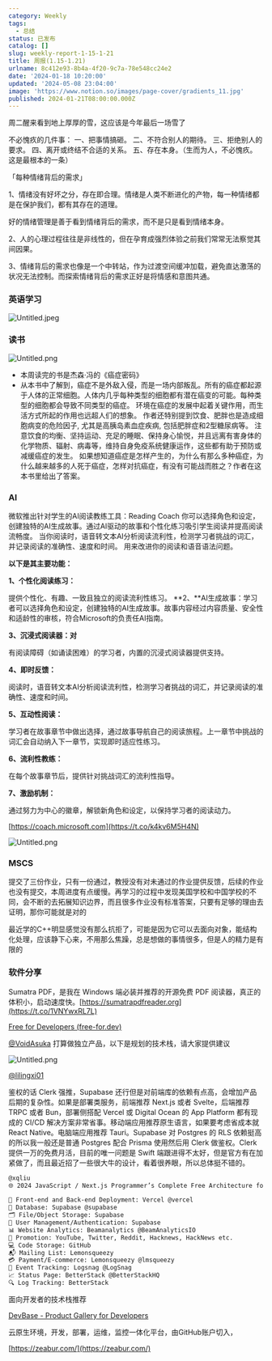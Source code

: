 ```yaml
---
category: Weekly
tags:
  - 总结
status: 已发布
catalog: []
slug: weekly-report-1-15-1-21
title: 周报(1.15-1.21)
urlname: 8c412e93-8b4a-4f20-9c7a-78e548cc24e2
date: '2024-01-18 10:20:00'
updated: '2024-05-08 23:04:00'
image: 'https://www.notion.so/images/page-cover/gradients_11.jpg'
published: 2024-01-21T08:00:00.000Z
---
```


周二醒来看到地上厚厚的雪，这应该是今年最后一场雪了


不必愧疚的几件事：
一、把事情搞砸。
二、不符合别人的期待。
三、拒绝别人的要求。
四、离开或终结不合适的关系。
五、存在本身。（生而为人，不必愧疚。这是最根本的一条）


「每种情绪背后的需求」


1、情绪没有好坏之分，存在即合理。情绪是人类不断进化的产物，每一种情绪都是在保护我们，都有其存在的道理。


好的情绪管理是善于看到情绪背后的需求，而不是只是看到情绪本身。


2、人的心理过程往往是非线性的，但在孕育成强烈体验之前我们常常无法察觉其间因果。


3、情绪背后的需求也像是一个中转站，作为过渡空间缓冲加载，避免直达激荡的状况无法控制。而探索情绪背后的需求正好是将情感和意图共通。


### 英语学习


![Untitled.jpeg](https://prod-files-secure.s3.us-west-2.amazonaws.com/5d24fe63-e567-4804-86f9-9fdc62e13082/faec46dc-9da5-4799-b905-c316418f1168/Untitled.jpeg?X-Amz-Algorithm=AWS4-HMAC-SHA256&X-Amz-Content-Sha256=UNSIGNED-PAYLOAD&X-Amz-Credential=ASIAZI2LB466U63J45H3%2F20250402%2Fus-west-2%2Fs3%2Faws4_request&X-Amz-Date=20250402T054045Z&X-Amz-Expires=3600&X-Amz-Security-Token=IQoJb3JpZ2luX2VjEGUaCXVzLXdlc3QtMiJHMEUCIEZosOgYNs3k5xbfPNeV7eQZJdhS6er5D%2F%2BniIaxISAWAiEA3NNystxB6SARLbbGQTd1f7sZ8TGU4PebpUaegJluszgqiAQIzv%2F%2F%2F%2F%2F%2F%2F%2F%2F%2FARAAGgw2Mzc0MjMxODM4MDUiDMpWbQzlCwPWlul9tyrcAxw7lt%2BQy3v1UxR%2BBVPpcuczohCZsiVGI2EYr2QOZuaKkHZi18j%2FS568nLL0EAw8s3GIsAOKNifro2UrVT5iVIXKEq%2F1IOvAUXFifa3lZvjjCq6xa%2Fz0Cu4LA2NYd9ojzVTxcYd1rBFujD1v1M4%2B7Iyrm1%2BBrak2%2FD8qzTHZ93g4qLGlI5bsYpaT%2FrXy%2Boz6sWlH1RRURDblQY21Uvzbbu34oDZ1uBbvymnfqUjTvNl0LybhUKA890xMn3c8Yx%2FeR%2BYx9Rp08R40BHxFNZ5WUiRofsfYpFmrcsgxxlOhE733PXyQjXJAJqHispoGAVPy6nKD33YzXOI9MMvD%2F8fxwL%2BEmgmbuAXF8jf4nhgvZMpKijSUnVLeNTJGu3Hs5cWkTBgvpdWrZWIWzaG1kjLNpvEA7M05J3K88Bvgui8Ix%2BY4jSB4zA%2B7QbPEpeWNRSIyGhDq%2FXDhphX%2BWo5SWu4rXBGKVncZZ2oysWoyRtwPpMEnfvOZXL2U2HORcAB0WjWozt6B01Ow4fmj%2B6QNVul9rCt0AmrJe7QSDUk%2BfI%2FQCr9J2OA%2FOANihZfOVKKeQowNdvm33Tnc3Y3Rr3Nq8pyICKnw7dKjgNr0e7WQBm5O0BqSKxUflTIdBvgGj%2F7FMIqIs78GOqUBFH0jxuucrqKVX7iZY2Tu%2Fa5TSHn5f6LZ7Hj5xxPSms6lRVa%2BI5Kfosqez5tiqO0RRd7IELCmjJHlETKk9uNd3IW5Inc9G9y2%2FSrFvI6D4sgmuy6Zwe8h4umfDPG2NTFi3IOJiNbgEvNcgPJ41vOPh7HG%2BJqMKWdaNQ3DTWZhVfp9%2FtNpotPgS3Z0rJWq7xdWmFmyQdV%2B7lPmM%2B03XxdxwH7DZGEq&X-Amz-Signature=2a1b9ca73dbf681422e0d352b213cd8f8863213b9382f7d5f61e74b7b6e3cfa9&X-Amz-SignedHeaders=host&x-id=GetObject)


### 读书


![Untitled.png](https://prod-files-secure.s3.us-west-2.amazonaws.com/5d24fe63-e567-4804-86f9-9fdc62e13082/08aff459-da99-4ed5-87c6-1f4c95b62ac3/Untitled.png?X-Amz-Algorithm=AWS4-HMAC-SHA256&X-Amz-Content-Sha256=UNSIGNED-PAYLOAD&X-Amz-Credential=ASIAZI2LB466U63J45H3%2F20250402%2Fus-west-2%2Fs3%2Faws4_request&X-Amz-Date=20250402T054045Z&X-Amz-Expires=3600&X-Amz-Security-Token=IQoJb3JpZ2luX2VjEGUaCXVzLXdlc3QtMiJHMEUCIEZosOgYNs3k5xbfPNeV7eQZJdhS6er5D%2F%2BniIaxISAWAiEA3NNystxB6SARLbbGQTd1f7sZ8TGU4PebpUaegJluszgqiAQIzv%2F%2F%2F%2F%2F%2F%2F%2F%2F%2FARAAGgw2Mzc0MjMxODM4MDUiDMpWbQzlCwPWlul9tyrcAxw7lt%2BQy3v1UxR%2BBVPpcuczohCZsiVGI2EYr2QOZuaKkHZi18j%2FS568nLL0EAw8s3GIsAOKNifro2UrVT5iVIXKEq%2F1IOvAUXFifa3lZvjjCq6xa%2Fz0Cu4LA2NYd9ojzVTxcYd1rBFujD1v1M4%2B7Iyrm1%2BBrak2%2FD8qzTHZ93g4qLGlI5bsYpaT%2FrXy%2Boz6sWlH1RRURDblQY21Uvzbbu34oDZ1uBbvymnfqUjTvNl0LybhUKA890xMn3c8Yx%2FeR%2BYx9Rp08R40BHxFNZ5WUiRofsfYpFmrcsgxxlOhE733PXyQjXJAJqHispoGAVPy6nKD33YzXOI9MMvD%2F8fxwL%2BEmgmbuAXF8jf4nhgvZMpKijSUnVLeNTJGu3Hs5cWkTBgvpdWrZWIWzaG1kjLNpvEA7M05J3K88Bvgui8Ix%2BY4jSB4zA%2B7QbPEpeWNRSIyGhDq%2FXDhphX%2BWo5SWu4rXBGKVncZZ2oysWoyRtwPpMEnfvOZXL2U2HORcAB0WjWozt6B01Ow4fmj%2B6QNVul9rCt0AmrJe7QSDUk%2BfI%2FQCr9J2OA%2FOANihZfOVKKeQowNdvm33Tnc3Y3Rr3Nq8pyICKnw7dKjgNr0e7WQBm5O0BqSKxUflTIdBvgGj%2F7FMIqIs78GOqUBFH0jxuucrqKVX7iZY2Tu%2Fa5TSHn5f6LZ7Hj5xxPSms6lRVa%2BI5Kfosqez5tiqO0RRd7IELCmjJHlETKk9uNd3IW5Inc9G9y2%2FSrFvI6D4sgmuy6Zwe8h4umfDPG2NTFi3IOJiNbgEvNcgPJ41vOPh7HG%2BJqMKWdaNQ3DTWZhVfp9%2FtNpotPgS3Z0rJWq7xdWmFmyQdV%2B7lPmM%2B03XxdxwH7DZGEq&X-Amz-Signature=36f2f968711dd02ab006804daeab33da43270ed51c967d0a7748537d2fda9ffa&X-Amz-SignedHeaders=host&x-id=GetObject)

- 本周读完的书是杰森·冯的《癌症密码》
- 从本书中了解到，癌症不是外敌入侵，而是一场内部叛乱。所有的癌症都起源于人体的正常细胞。人体内几乎每种类型的细胞都有潜在癌变的可能。每种类型的细胞都会导致不同类型的癌症。
环境在癌症的发展中起着关键作用，而生活方式所起的作用也远超人们的想象。
作者还特别提到饮食、肥胖也是造成细胞病变的危险因子, 尤其是高胰岛素血症疾病, 包括肥胖症和2型糖尿病等。
注意饮食的均衡、坚持运动、充足的睡眠、保持身心愉悦，并且远离有害身体的化学物质、辐射、病毒等，维持自身免疫系统健康运作，这些都有助于预防或减缓癌症的发生。
如果想知道癌症是怎样产生的，为什么有那么多种癌症，为什么越来越多的人死于癌症，怎样对抗癌症，有没有可能战而胜之？作者在这本书里给出了答案。

### AI


微软推出针对学生的AI阅读教练工具：Reading Coach
你可以选择角色和设定，创建独特的AI生成故事。通过AI驱动的故事和个性化练习吸引学生阅读并提高阅读流畅度。
当你阅读时，语音转文本AI分析阅读流利性，检测学习者挑战的词汇，并记录阅读的准确性、速度和时间。
用来改进你的阅读和语音语法问题。


**以下是其主要功能：**


**1、个性化阅读练习：**


提供个性化、有趣、一致且独立的阅读流利性练习。
**2、**AI生成故事：学习者可以选择角色和设定，创建独特的AI生成故事。故事内容经过内容质量、安全性和适龄性的审核，符合Microsoft的负责任AI指南。


**3、沉浸式阅读器：对**


有阅读障碍（如诵读困难）的学习者，内置的沉浸式阅读器提供支持。


**4、即时反馈：**


阅读时，语音转文本AI分析阅读流利性，检测学习者挑战的词汇，并记录阅读的准确性、速度和时间。


**5、互动性阅读：**


学习者在故事章节中做出选择，通过故事导航自己的阅读旅程。上一章节中挑战的词汇会自动纳入下一章节，实现即时适应性练习。


**6、流利性教练：**


在每个故事章节后，提供针对挑战词汇的流利性指导。


**7、激励机制：**


通过努力为中心的徽章，解锁新角色和设定，以保持学习者的阅读动力。


[https://coach.microsoft.com](https://t.co/k4kv6M5H4N)


![Untitled.png](https://prod-files-secure.s3.us-west-2.amazonaws.com/5d24fe63-e567-4804-86f9-9fdc62e13082/8f53d036-0cfc-469d-a837-f15107675ae4/Untitled.png?X-Amz-Algorithm=AWS4-HMAC-SHA256&X-Amz-Content-Sha256=UNSIGNED-PAYLOAD&X-Amz-Credential=ASIAZI2LB466U63J45H3%2F20250402%2Fus-west-2%2Fs3%2Faws4_request&X-Amz-Date=20250402T054045Z&X-Amz-Expires=3600&X-Amz-Security-Token=IQoJb3JpZ2luX2VjEGUaCXVzLXdlc3QtMiJHMEUCIEZosOgYNs3k5xbfPNeV7eQZJdhS6er5D%2F%2BniIaxISAWAiEA3NNystxB6SARLbbGQTd1f7sZ8TGU4PebpUaegJluszgqiAQIzv%2F%2F%2F%2F%2F%2F%2F%2F%2F%2FARAAGgw2Mzc0MjMxODM4MDUiDMpWbQzlCwPWlul9tyrcAxw7lt%2BQy3v1UxR%2BBVPpcuczohCZsiVGI2EYr2QOZuaKkHZi18j%2FS568nLL0EAw8s3GIsAOKNifro2UrVT5iVIXKEq%2F1IOvAUXFifa3lZvjjCq6xa%2Fz0Cu4LA2NYd9ojzVTxcYd1rBFujD1v1M4%2B7Iyrm1%2BBrak2%2FD8qzTHZ93g4qLGlI5bsYpaT%2FrXy%2Boz6sWlH1RRURDblQY21Uvzbbu34oDZ1uBbvymnfqUjTvNl0LybhUKA890xMn3c8Yx%2FeR%2BYx9Rp08R40BHxFNZ5WUiRofsfYpFmrcsgxxlOhE733PXyQjXJAJqHispoGAVPy6nKD33YzXOI9MMvD%2F8fxwL%2BEmgmbuAXF8jf4nhgvZMpKijSUnVLeNTJGu3Hs5cWkTBgvpdWrZWIWzaG1kjLNpvEA7M05J3K88Bvgui8Ix%2BY4jSB4zA%2B7QbPEpeWNRSIyGhDq%2FXDhphX%2BWo5SWu4rXBGKVncZZ2oysWoyRtwPpMEnfvOZXL2U2HORcAB0WjWozt6B01Ow4fmj%2B6QNVul9rCt0AmrJe7QSDUk%2BfI%2FQCr9J2OA%2FOANihZfOVKKeQowNdvm33Tnc3Y3Rr3Nq8pyICKnw7dKjgNr0e7WQBm5O0BqSKxUflTIdBvgGj%2F7FMIqIs78GOqUBFH0jxuucrqKVX7iZY2Tu%2Fa5TSHn5f6LZ7Hj5xxPSms6lRVa%2BI5Kfosqez5tiqO0RRd7IELCmjJHlETKk9uNd3IW5Inc9G9y2%2FSrFvI6D4sgmuy6Zwe8h4umfDPG2NTFi3IOJiNbgEvNcgPJ41vOPh7HG%2BJqMKWdaNQ3DTWZhVfp9%2FtNpotPgS3Z0rJWq7xdWmFmyQdV%2B7lPmM%2B03XxdxwH7DZGEq&X-Amz-Signature=bf780a680a1e791ac7ad6070bf607e119f419c3360f56e6d11cf912a28426a89&X-Amz-SignedHeaders=host&x-id=GetObject)


### MSCS


提交了三份作业，只有一份通过，教授没有对未通过的作业提供反馈，后续的作业也没有提交，本周进度有点缓慢。再学习的过程中发现美国学校和中国学校的不同，会不断的去拓展知识边界，而且很多作业没有标准答案，只要有足够的理由去证明，那你可能就是对的


最近学的C++明显感觉没有那么抗拒了，可能是因为它可以去面向对象，能结构化处理，应该静下心来，不用那么焦躁，总是想做的事情很多，但是人的精力是有限的


### 软件分享


Sumatra PDF，是我在 Windows 端必装并推荐的开源免费 PDF 阅读器，真正的体积小，启动速度快。[https://sumatrapdfreader.org](https://t.co/1VNYwxRL7L)


[Free for Developers (free-for.dev)](https://free-for.dev/#/)


[@VoidAsuka](https://twitter.com/VoidAsuka) 打算做独立产品，以下是规划的技术栈，请大家提供建议


![Untitled.png](https://prod-files-secure.s3.us-west-2.amazonaws.com/5d24fe63-e567-4804-86f9-9fdc62e13082/93561a3c-b2bc-4a43-bbc5-67e3f740ed5e/Untitled.png?X-Amz-Algorithm=AWS4-HMAC-SHA256&X-Amz-Content-Sha256=UNSIGNED-PAYLOAD&X-Amz-Credential=ASIAZI2LB466U63J45H3%2F20250402%2Fus-west-2%2Fs3%2Faws4_request&X-Amz-Date=20250402T054045Z&X-Amz-Expires=3600&X-Amz-Security-Token=IQoJb3JpZ2luX2VjEGUaCXVzLXdlc3QtMiJHMEUCIEZosOgYNs3k5xbfPNeV7eQZJdhS6er5D%2F%2BniIaxISAWAiEA3NNystxB6SARLbbGQTd1f7sZ8TGU4PebpUaegJluszgqiAQIzv%2F%2F%2F%2F%2F%2F%2F%2F%2F%2FARAAGgw2Mzc0MjMxODM4MDUiDMpWbQzlCwPWlul9tyrcAxw7lt%2BQy3v1UxR%2BBVPpcuczohCZsiVGI2EYr2QOZuaKkHZi18j%2FS568nLL0EAw8s3GIsAOKNifro2UrVT5iVIXKEq%2F1IOvAUXFifa3lZvjjCq6xa%2Fz0Cu4LA2NYd9ojzVTxcYd1rBFujD1v1M4%2B7Iyrm1%2BBrak2%2FD8qzTHZ93g4qLGlI5bsYpaT%2FrXy%2Boz6sWlH1RRURDblQY21Uvzbbu34oDZ1uBbvymnfqUjTvNl0LybhUKA890xMn3c8Yx%2FeR%2BYx9Rp08R40BHxFNZ5WUiRofsfYpFmrcsgxxlOhE733PXyQjXJAJqHispoGAVPy6nKD33YzXOI9MMvD%2F8fxwL%2BEmgmbuAXF8jf4nhgvZMpKijSUnVLeNTJGu3Hs5cWkTBgvpdWrZWIWzaG1kjLNpvEA7M05J3K88Bvgui8Ix%2BY4jSB4zA%2B7QbPEpeWNRSIyGhDq%2FXDhphX%2BWo5SWu4rXBGKVncZZ2oysWoyRtwPpMEnfvOZXL2U2HORcAB0WjWozt6B01Ow4fmj%2B6QNVul9rCt0AmrJe7QSDUk%2BfI%2FQCr9J2OA%2FOANihZfOVKKeQowNdvm33Tnc3Y3Rr3Nq8pyICKnw7dKjgNr0e7WQBm5O0BqSKxUflTIdBvgGj%2F7FMIqIs78GOqUBFH0jxuucrqKVX7iZY2Tu%2Fa5TSHn5f6LZ7Hj5xxPSms6lRVa%2BI5Kfosqez5tiqO0RRd7IELCmjJHlETKk9uNd3IW5Inc9G9y2%2FSrFvI6D4sgmuy6Zwe8h4umfDPG2NTFi3IOJiNbgEvNcgPJ41vOPh7HG%2BJqMKWdaNQ3DTWZhVfp9%2FtNpotPgS3Z0rJWq7xdWmFmyQdV%2B7lPmM%2B03XxdxwH7DZGEq&X-Amz-Signature=c90748379516b85e91b99671913c42a7877d01a08426f055ba4e8210bee19b2f&X-Amz-SignedHeaders=host&x-id=GetObject)


[@lilingxi01](https://twitter.com/lilingxi01)


鉴权的话 Clerk 强推，Supabase 还行但是对前端库的依赖有点高，会增加产品后期的复杂性。如果是部署类服务，前端推荐 Next.js 或者 Svelte，后端推荐 TRPC 或者 Bun，部署侧搭配 Vercel 或 Digital Ocean 的 App Platform 都有现成的 CI/CD 解决方案非常省事。移动端应用推荐原生语言，如果要考虑省成本就 React Native。电脑端应用推荐 Tauri。Supabase 对 Postgres 的 RLS 依赖挺高的所以我一般还是普通 Postgres 配合 Prisma 使用然后用 Clerk 做鉴权。Clerk 提供一万的免费月活，目前的唯一问题是 Swift 端跟进得不太好，但是官方有在加紧做了，而且最近招了一些很大牛的设计，看着很养眼，所以总体挺不错的。


```markdown
@xqliu
🌐 2024 JavaScript / Next.js Programmer’s Complete Free Architecture for solo entrepreneur:

🔧 Front-end and Back-end Deployment: Vercel @vercel
💾 Database: Supabase @supabase
🗂️ File/Object Storage: Supabase
👥 User Management/Authentication: Supabase
📊 Website Analytics: Beamanalytics @BeamAnalyticsIO
📣 Promotion: YouTube, Twitter, Reddit, Hacknews, HackNews etc. 
💻 Code Storage: GitHub
📬 Mailing List: Lemonsqueezy
💳 Payment/E-commerce: Lemonsqueezy @lmsqueezy
📌 Event Tracking: Logsnag @LogSnag
📈 Status Page: BetterStack @BetterStackHQ
🔍 Log Tracking: BetterStack
```


面向开发者的技术栈推荐


[DevBase - Product Gallery for Developers](https://devbase.fyi/)


云原生环境，开发，部署，运维，监控一体化平台，由GitHub账户切入，


[https://zeabur.com/](https://zeabur.com/)

